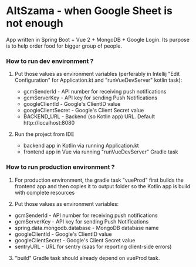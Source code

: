# AltSzama - when Google Sheet is not enough

App written in Spring Boot + Vue 2 + MongoDB + Google Login. Its purpose is to help order food for bigger group of people.

### How to run dev environment ?

1. Put those values as environment variables (perferably in Intellij "Edit Configuration" for Application.kt and "runVueDevServer" kotlin task):
    - gcmSenderId - API number for receiving push notifications
    - gcmServerKey - API key for sending Push Notifications
    - googleClientId - Google's ClientID value
    - googleClientSecret - Google's Client Secret value
    - BACKEND_URL - Backend (so Kotlin app) URL. Default http://localhost:8080

2. Run the project from IDE 
    - backend app in Kotlin via running Application.kt 
    - frontend app in Vue via running "runVueDevServer" Gradle task


### How to run production environment ?

1. For production  environment, the gradle task "vueProd" first builds the frontend 
app and then copies it to output folder so the Kotlin app is build with complete resources

2. Put those values as environment variables:
- gcmSenderId - API number for receiving push notifications
- gcmServerKey - API key for sending Push Notifications
- spring.data.mongodb.database - MongoDB database name
- googleClientId - Google's ClientID value
- googleClientSecret - Google's Client Secret value
- sentryURL - URL for sentry (saas for reporting client-side errors)

3. "build" Gradle task should already depend on vueProd task.
